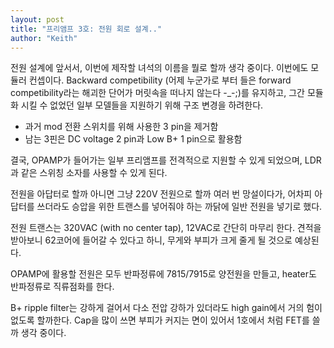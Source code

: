 ```yaml
---
layout: post
title: "프리앰프 3호: 전원 회로 설계.."
author: "Keith"
---
```


전원 설계에 앞서서, 이번에 제작할 녀석의 이름을 뭘로 할까 생각 중이다. 이번에도 모듈러 컨셉이다. Backward competibility (어제 누군가로 부터 들은 forward competibility라는 해괴한 단어가 머릿속을 떠나지 않는다 -_-;)를 유지하고, 그간 모듈화 시킬 수 없었던 일부 모델들을 지원하기 위해 구조 변경을 하려한다.

- 과거 mod 전환 스위치를 위해 사용한 3 pin을 제거함
- 남는 3핀은 DC voltage 2 pin과 Low B+ 1 pin으로 활용함

결국, OPAMP가 들어가는 일부 프리앰프를 전격적으로 지원할 수 있게 되었으며, LDR과 같은 스위칭 소자를 사용할 수 있게 된다.

전원을 아답터로 할까 아니면 그냥 220V 전원으로 할까 여러 번 망설이다가, 어차피 아답터를 쓰더라도 승압을 위한 트랜스를 넣어줘야 하는 까닭에 일반 전원을 넣기로 했다.

전원 트랜스는 320VAC (with no center tap), 12VAC로 간단히 마무리 한다. 견적을 받아보니 62코어에 들어갈 수 있다고 하니, 무게와 부피가 크게 줄게 될 것으로 예상된다.

OPAMP에 활용할 전원은 모두 반파정류에 7815/7915로 양전원을 만들고, heater도 반파정류로 직류점화를 한다.

B+ ripple filter는 강하게 걸어서 다소 전압 강하가 있더라도 high gain에서 거의 험이 없도록 할까한다. Cap을 많이 쓰면 부피가 커지는 면이 있어서 1호에서 처럼 FET를 쓸까 생각 중이다.

